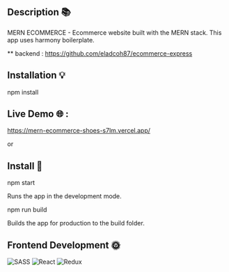 
## Description 📚
 MERN ECOMMERCE -  Ecommerce website built with the MERN stack. This app uses harmony boilerplate.
 
** backend : https://github.com/eladcoh87/ecommerce-express 

## Installation 💡 
 npm install


## Live Demo 🌐 :


https://mern-ecommerce-shoes-s7lm.vercel.app/

or


## Install 📔

npm start

Runs the app in the development mode.



npm run build

Builds the app for production to the build folder.
 
 
## Frontend Development 🌞 
 ![SASS](https://img.shields.io/badge/SASS-hotpink.svg?style=for-the-badge&logo=SASS&logoColor=white) ![React](https://img.shields.io/badge/react-%2320232a.svg?style=for-the-badge&logo=react&logoColor=%2361DAFB) ![Redux](https://img.shields.io/badge/redux-%23593d88.svg?style=for-the-badge&logo=redux&logoColor=white)
 
 
